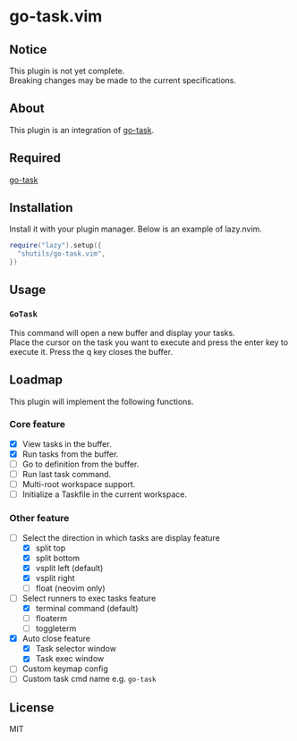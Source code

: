 # go-task.vim

## Notice

This plugin is not yet complete.  
Breaking changes may be made to the current specifications.

## About

This plugin is an integration of [go-task](https://github.com/go-task/task).

## Required

[go-task](https://github.com/go-task/task)

## Installation

Install it with your plugin manager. Below is an example of lazy.nvim.

```lua
require("lazy").setup({
  "shutils/go-task.vim",
})
```

## Usage

### `GoTask`

This command will open a new buffer and display your tasks.  
Place the cursor on the task you want to execute and press the enter key to execute it.
Press the q key closes the buffer.

## Loadmap

This plugin will implement the following functions.

### Core feature

- [x] View tasks in the buffer.
- [x] Run tasks from the buffer.
- [ ] Go to definition from the buffer.
- [ ] Run last task command.
- [ ] Multi-root workspace support.
- [ ] Initialize a Taskfile in the current workspace.

### Other feature

- [ ] Select the direction in which tasks are display feature
  - [x] split top
  - [x] split bottom
  - [x] vsplit left (default)
  - [x] vsplit right
  - [ ] float (neovim only)
- [ ] Select runners to exec tasks feature
  - [x] terminal command (default)
  - [ ] floaterm
  - [ ] toggleterm
- [x] Auto close feature
  - [x] Task selector window
  - [x] Task exec window
- [ ] Custom keymap config
- [ ] Custom task cmd name e.g. `go-task`

## License

MIT
